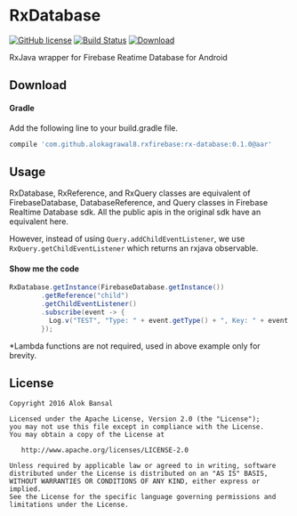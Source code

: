 # RxDatabase

[![GitHub license](https://img.shields.io/github/license/dcendents/android-maven-gradle-plugin.svg)](http://www.apache.org/licenses/LICENSE-2.0.html)
[![Build Status](https://travis-ci.org/AlokBansal8/RxFirebase.svg?branch=master)](https://travis-ci.org/AlokBansal8/RxFirebase)
[![Download](https://api.bintray.com/packages/alokbansal8/maven/RxFirebaseDatabase/images/download.svg)](https://bintray.com/alokbansal8/maven/RxFirebaseDatabase/_latestVersion)

RxJava wrapper for Firebase Reatime Database for Android

## Download
#### Gradle
Add the following line to your build.gradle file.
```groovy
compile 'com.github.alokagrawal8.rxfirebase:rx-database:0.1.0@aar'
```

## Usage
RxDatabase, RxReference, and RxQuery classes are equivalent of FirebaseDatabase, DatabaseReference, and Query classes in Firebase Realtime Database sdk. All the public apis in the original sdk have an equivalent here.

However, instead of using `Query.addChildEventListener`, we use `RxQuery.getChildEventListener` which returns an rxjava observable.

#### Show me the code
```java
RxDatabase.getInstance(FirebaseDatabase.getInstance())
        .getReference("child")
        .getChildEventListener()
        .subscribe(event -> {
          Log.v("TEST", "Type: " + event.getType() + ", Key: " + event.getDataSnapshot().getKey());
        });
```
*Lambda functions are not required, used in above example only for brevity.

## License

    Copyright 2016 Alok Bansal

    Licensed under the Apache License, Version 2.0 (the "License");
    you may not use this file except in compliance with the License.
    You may obtain a copy of the License at

       http://www.apache.org/licenses/LICENSE-2.0

    Unless required by applicable law or agreed to in writing, software
    distributed under the License is distributed on an "AS IS" BASIS,
    WITHOUT WARRANTIES OR CONDITIONS OF ANY KIND, either express or implied.
    See the License for the specific language governing permissions and
    limitations under the License.